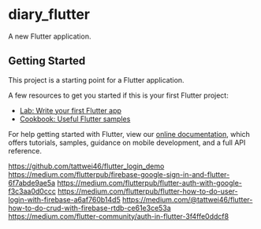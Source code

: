 # diary_flutter

A new Flutter application.

## Getting Started

This project is a starting point for a Flutter application.

A few resources to get you started if this is your first Flutter project:

- [Lab: Write your first Flutter app](https://flutter.io/docs/get-started/codelab)
- [Cookbook: Useful Flutter samples](https://flutter.io/docs/cookbook)

For help getting started with Flutter, view our 
[online documentation](https://flutter.io/docs), which offers tutorials, 
samples, guidance on mobile development, and a full API reference.


https://github.com/tattwei46/flutter_login_demo
https://medium.com/flutterpub/firebase-google-sign-in-and-flutter-6f7abde9ae5a
https://medium.com/flutterpub/flutter-auth-with-google-f3c3aa0d0ccc
https://medium.com/flutterpub/flutter-how-to-do-user-login-with-firebase-a6af760b14d5
https://medium.com/@tattwei46/flutter-how-to-do-crud-with-firebase-rtdb-ce61e3ce53a
https://medium.com/flutter-community/auth-in-flutter-3f4ffe0ddcf8